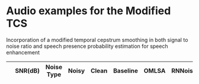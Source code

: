 # Audio examples for the Modified TCS
Incorporation of a modified temporal cepstrum smoothing in both signal to noise ratio and speech presence probability estimation for speech enhancement

|            |    SNR(dB)   |  Noise Type  |     Noisy      |Clean         | Baseline     | OMLSA        | RNNoise      | Proposed     |
| ---------- | :----------: | :----------: | :----------:   | :----------: | :----------: | :----------: | :----------: | :----------: |

